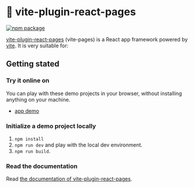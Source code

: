 # 📘 vite-plugin-react-pages

<p>
  <a href="https://www.npmjs.com/package/vite-plugin-react-pages" target="_blank" rel="noopener"><img src="https://img.shields.io/npm/v/vite-plugin-react-pages.svg" alt="npm package" /></a>
</p>

[vite-plugin-react-pages](https://vitejs.github.io/vite-plugin-react-pages) (vite-pages) is a React app framework powered by [vite](https://github.com/vitejs/vite). It is very suitable for:

## Getting stated

### Try it online on 

You can play with these demo projects in your browser, without installing anything on your machine.

- [app demo](https://6676495ab32e3b4db87778cf--majestic-choux-019405.netlify.app)


### Initialize a demo project locally
1. `npm install`
3. `npm run dev` and play with the local dev environment.
4. `npm run build`.
### Read the documentation

Read [the documentation of vite-plugin-react-pages](https://vitejs.github.io/vite-plugin-react-pages/).